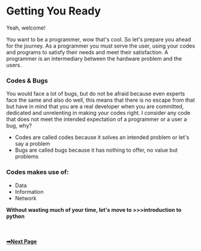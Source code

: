 # Getting You Ready
Yeah, welcome! 

You want to be a programmer, wow that's cool. So let's prepare you ahead for the journey.
As a programmer you must serve the user, using your codes and programs to satisfy their needs and meet their satisfaction.
A programmer is an intermediary between the hardware problem and the users. 

### Codes & Bugs
You would face a lot of bugs, but do not be afraid because even experts face the same and also do well, this means that there is no escape from that but have 
in mind that you are a real developer when you are committed, dedicated and unrelenting in making your codes right.
I consider any code that does not meet the intended expectation of a programmer or a user a bug, why?
- Codes are called codes because it solves an intended problem or let's say a problem
- Bugs are called bugs because it has nothing to offer, no value but problems
### Codes makes use of:
- Data
- Information
- Network

**Without wasting much of your time, let's move to >>>introduction to python**

<br><b><h4 align="left"><a href="https://github.com/chryz-hub/py-tutorials/blob/master/python/intro-to-python.md">➡Next Page</a></b></br>
